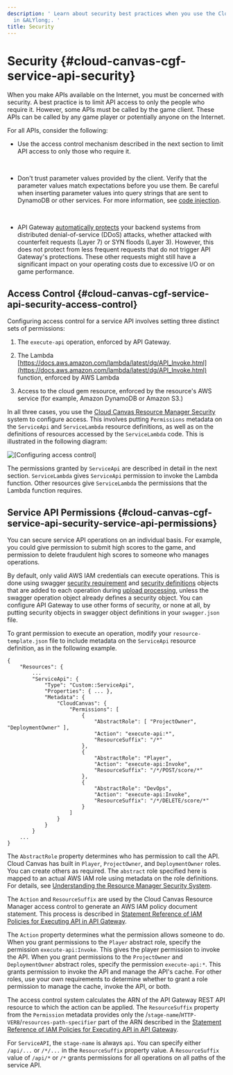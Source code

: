 ```yaml
---
description: ' Learn about security best practices when you use the Cloud Gem Framework
  in &ALYlong;. '
title: Security
---
```

# Security {#cloud-canvas-cgf-service-api-security}

When you make APIs available on the Internet, you must be concerned with security\. A best practice is to limit API access to only the people who require it\. However, some APIs must be called by the game client\. These APIs can be called by any game player or potentially anyone on the Internet\.

For all APIs, consider the following:
+ Use the access control mechanism described in the next section to limit API access to only those who require it\.

   
+ Don't trust parameter values provided by the client\. Verify that the parameter values match expectations before you use them\. Be careful when inserting parameter values into query strings that are sent to DynamoDB or other services\. For more information, see [code injection](https://en.wikipedia.org/wiki/Code_injection)\.

   
+ API Gateway [automatically protects](https://aws.amazon.com/api-gateway/faqs/#security) your backend systems from distributed denial\-of\-service \(DDoS\) attacks, whether attacked with counterfeit requests \(Layer 7\) or SYN floods \(Layer 3\)\. However, this does not protect from less frequent requests that do not trigger API Gateway's protections\. These other requests might still have a significant impact on your operating costs due to excessive I/O or on game performance\. 

## Access Control {#cloud-canvas-cgf-service-api-security-access-control}

Configuring access control for a service API involves setting three distinct sets of permissions:

1. The `execute-api` operation, enforced by API Gateway\.

1. The Lambda [https://docs.aws.amazon.com/lambda/latest/dg/API_Invoke.html](https://docs.aws.amazon.com/lambda/latest/dg/API_Invoke.html) function, enforced by AWS Lambda

1. Access to the cloud gem resource, enforced by the resource's AWS service \(for example, Amazon DynamoDB or Amazon S3\.\)

In all three cases, you use the [Cloud Canvas Resource Manager Security](/docs/userguide/gems/cloud-canvas/rm-security.md) system to configure access\. This involves putting `Permissions` metadata on the `ServiceApi` and `ServiceLambda` resource definitions, as well as on the definitions of resources accessed by the `ServiceLambda` code\. This is illustrated in the following diagram:

![\[Configuring access control\]](/images/userguide/cloud_canvas/cloud-canvas-cgf-service-api-3.png)

The permissions granted by `ServiceApi` are described in detail in the next section\. `ServiceLambda` gives `ServiceApi` permission to invoke the Lambda function\. Other resources give `ServiceLambda` the permissions that the Lambda function requires\.

## Service API Permissions {#cloud-canvas-cgf-service-api-security-service-api-permissions}

You can secure service API operations on an individual basis\. For example, you could give permission to submit high scores to the game, and permission to delete fraudulent high scores to someone who manages operations\.

By default, only valid AWS IAM credentials can execute operations\. This is done using swagger [security requirement](http://swagger.io/specification/#securityRequirementObject) and [security definitions](http://swagger.io/specification/#securityDefinitionsObject) objects that are added to each operation during [upload processing](/docs/userguide/gems/cloud-canvas/cgf-service-api-cgf-extension-object#cloud-canvas-cgf-service-api-cgf-extension-object-upload-processing), unless the swagger operation object already defines a security object\. You can configure API Gateway to use other forms of security, or none at all, by putting security objects in swagger object definitions in your `swagger.json` file\.

To grant permission to execute an operation, modify your `resource-template.json` file to include metadata on the `ServiceApi` resource definition, as in the following example\.

```
{
    "Resources": {
        ...
        "ServiceApi": {
            "Type": "Custom::ServiceApi", 
            "Properties": { ... },
            "Metadata": {
                "CloudCanvas": {
                    "Permissions": [
                        {
                            "AbstractRole": [ "ProjectOwner", "DeploymentOwner" ],
                            "Action": "execute-api:*",
                            "ResourceSuffix": "/*"
                        },
                        {
                            "AbstractRole": "Player",
                            "Action": "execute-api:Invoke",
                            "ResourceSuffix": "/*/POST/score/*"
                        },
                        {
                            "AbstractRole": "DevOps",
                            "Action": "execute-api:Invoke",
                            "ResourceSuffix": "/*/DELETE/score/*"
                        }
                    ]
                }
            }
        }
    ...
}
```

The `AbstractRole` property determines who has permission to call the API\. Cloud Canvas has built in `Player`, `ProjectOwner`, and `DeploymentOwner` roles\. You can create others as required\. The `abstract` role specified here is mapped to an actual AWS IAM role using metadata on the role definitions\. For details, see [Understanding the Resource Manager Security System](/docs/userguide/gems/cloud-canvas/rm-security.md)\.

The `Action` and `ResourceSuffix` are used by the Cloud Canvas Resource Manager access control to generate an AWS IAM policy document statement\. This process is described in [Statement Reference of IAM Policies for Executing API in API Gateway](https://docs.aws.amazon.com/apigateway/latest/developerguide/api-gateway-control-access-using-iam-policies-to-invoke-api.html#api-gateway-calling-api-permissions)\.

The `Action` property determines what the permission allows someone to do\. When you grant permissions to the `Player` abstract role, specify the permission `execute-api:Invoke`\. This gives the player permission to invoke the API\. When you grant permissions to the `ProjectOwner` and `DeploymentOwner` abstract roles, specify the permission `execute-api:*`\. This grants permission to invoke the API and manage the API's cache\. For other roles, use your own requirements to determine whether to grant a role permission to manage the cache, invoke the API, or both\.

The access control system calculates the ARN of the API Gateway REST API resource to which the action can be applied\. The `ResourceSuffix` property from the `Permission` metadata provides only the /`stage-name`/`HTTP-VERB`/`resources-path-specifier` part of the ARN described in the [Statement Reference of IAM Policies for Executing API in API Gateway](https://docs.aws.amazon.com/apigateway/latest/developerguide/api-gateway-control-access-using-iam-policies-to-invoke-api.html#api-gateway-calling-api-permissions)\.

For `ServiceAPI`, the `stage-name` is always `api`\. You can specify either `/api/...` or `/*/...` in the `ResourceSuffix` property value\. A `ResourceSuffix` value of `/api/*` or `/*` grants permissions for all operations on all paths of the service API\.